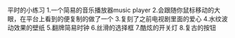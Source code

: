 # 
平时的小练习
1.一个简易的音乐播放器music  player
2.会跟随你鼠标移动的大眼，在平台上看到的便复制的做了一个
3.复刻了之前电视剧里面的爱心
4.水纹波动效果的壁纸
5.翻牌简易时钟
6.丝滑的选择框
7.酷炫的开关灯
8.复古的按钮

